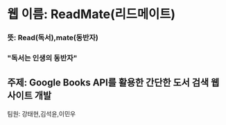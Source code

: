 # 웹 이름: ReadMate(리드메이트)
### 뜻: Read(독서),mate(동반자) 
### "독서는 인생의 동반자"
## 주제: Google Books API를 활용한 간단한 도서 검색 웹사이트 개발
팀원: 강태현,김석윤,이민우
